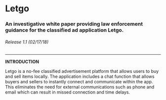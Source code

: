 # Letgo

### An investigative white paper providing law enforcement guidance for the classified ad application Letgo.

###### Release 1.1 \(02/17/18\)
___
**INTRODUCTION**

Letgo is a no-fee classified advertisement platform that allows users to buy and sell items locally.  The application includes a chat function that allows buyers and sellers to instantly connect and communicate within the app.  This eliminates the need for external communications such as phone and email which can result in missed connection and time delays.
